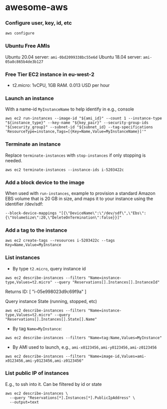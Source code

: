 # awesome-aws


### Configure user, key, id, etc
```
aws configure
```


### Ubuntu Free AMIs
Ubuntu 20.04 server: `ami-0bd2099338bc55e6d`
Ubuntu 18.04 server: `ami-05a8c865b4de3b127`

### Free Tier EC2 instance in eu-west-2
* t2.micro: 1vCPU, 1GB RAM. 0.013 USD per hour

### Launch an instance
With a name-id `MyInstanceName` to help identify in e.g., console
```
aws ec2 run-instances --image-id "${ami_id}" --count 1 --instance-type "${instance_type}" --key-name "${key_pair}" --security-group-ids "${security_group}" --subnet-id "${subnet_id} --tag-specifications 'ResourceType=instance,Tags=[{Key=Name,Value=MyInstanceName}]'"
```

### Terminate an instance
Replace `terminate-instances` with `stop-instances` if only stopping is needed.
```
aws ec2 terminate-instances --instance-ids i-5203422c
```

### Add a block device to the image
When used with `run-instances`, example to provision a standard Amazon EBS volume that is 20 GB in size, and maps it to your instance using the identifier /dev/sdf:
```
--block-device-mappings "[{\"DeviceName\":\"/dev/sdf\",\"Ebs\":{\"VolumeSize\":20,\"DeleteOnTermination\":false}}]"
```

### Add a tag to the instance
```
aws ec2 create-tags --resources i-5203422c --tags Key=Name,Value=MyInstance
```

### List instances
* By type `t2.micro`, query instance id
```
aws ec2 describe-instances --filters "Name=instance-type,Values=t2.micro" --query "Reservations[].Instances[].InstanceId"
```
Returns ID:
[
    "i-05e998023d9c69f9a"
]

Query instance State (running, stopped, etc)
```
aws ec2 describe-instances --filters "Name=instance-type,Values=t2.micro" --query "Reservations[].Instances[].State[].Name"
```

* By tag `Name=MyInstance`:
```
aws ec2 describe-instances --filters "Name=tag:Name,Values=MyInstance"
```

* By AMI used to launch, e.g., `ami-x0123456,ami-y0123456,ami-z0123456`
```
aws ec2 describe-instances --filters "Name=image-id,Values=ami-x0123456,ami-y0123456,ami-z0123456"
```

### List public IP of instances
E.g., to ssh into it. Can be filtered by id or state
```
aws ec2 describe-instances \
  --query "Reservations[*].Instances[*].PublicIpAddress" \
  --output=text
```
